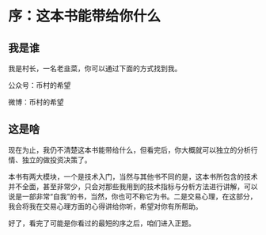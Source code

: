 # 序：这本书能带给你什么

## 我是谁

我是村长，一名老韭菜，你可以通过下面的方式找到我。

公众号：币村的希望

微博：币村的希望

## 这是啥

现在为止，我仍不清楚这本书能带给什么，但看完后，你大概就可以独立的分析行情、独立的做投资决策了。

本书有两大模块，一个是技术入门，当然与其他书不同的是，这本书所包含的技术并不全面，甚至非常少，只会对那些我用到的技术指标与分析方法进行讲解，可以说是一部非常“自我”的书，当然，你也可不称它为书。二是交易心理，在这部分，我会将我在交易心理方面的心得讲给你听，希望对你有所帮助。

好了，看完了可能是你看过的最短的序之后，咱们进入正题。

